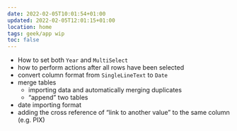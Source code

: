 ```yaml
---
date: 2022-02-05T10:01:54+01:00
updated: 2022-02-05T12:01:15+01:00
location: home
tags: geek/app wip
toc: false
---
```

- How to set both `Year` and `MultiSelect`
- how to perform actions after all rows have been selected
- convert column format from `SingleLineText` to `Date`
- merge tables
	- importing data and automatically merging duplicates
	- “append” two tables
- date importing format
- adding the cross reference of “link to another value” to the same column (e.g. PIX)